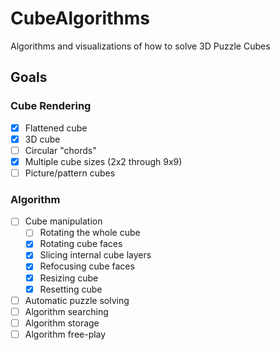 # CubeAlgorithms

Algorithms and visualizations of how to solve 3D Puzzle Cubes

## Goals

### Cube Rendering

- [x] Flattened cube
- [x] 3D cube
- [ ] Circular "chords"
- [x] Multiple cube sizes (2x2 through 9x9)
- [ ] Picture/pattern cubes

### Algorithm

- [ ] Cube manipulation
  - [ ] Rotating the whole cube
  - [x] Rotating cube faces
  - [x] Slicing internal cube layers
  - [x] Refocusing cube faces
  - [x] Resizing cube
  - [x] Resetting cube
- [ ] Automatic puzzle solving
- [ ] Algorithm searching
- [ ] Algorithm storage
- [ ] Algorithm free-play
